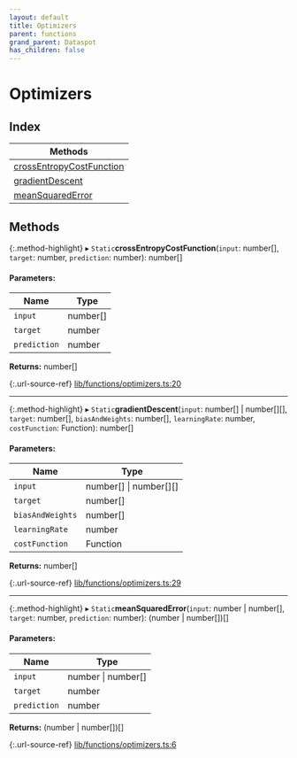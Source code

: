 ```yaml
---
layout: default
title: Optimizers
parent: functions
grand_parent: Dataspot
has_children: false
---
```


# Optimizers

## Index

| Methods |
|-----------|
| [crossEntropyCostFunction](#crossentropycostfunction) |
| [gradientDescent](#gradientdescent) |
| [meanSquaredError](#meansquarederror) |

## Methods

{:.method-highlight}
▸ `Static`**crossEntropyCostFunction**(`input`: number[], `target`: number, `prediction`: number): number[]

#### Parameters:

Name | Type |
------ | ------ |
`input` | number[] |
`target` | number |
`prediction` | number |

**Returns:** number[]

{:.url-source-ref}
[lib/functions/optimizers.ts:20](https://github.com/ascentcore/dataspot/blob/85054f3/lib/functions/optimizers.ts#L20)

___

{:.method-highlight}
▸ `Static`**gradientDescent**(`input`: number[] \| number[][], `target`: number[], `biasAndWeights`: number[], `learningRate`: number, `costFunction`: Function): number[]

#### Parameters:

Name | Type |
------ | ------ |
`input` | number[] \| number[][] |
`target` | number[] |
`biasAndWeights` | number[] |
`learningRate` | number |
`costFunction` | Function |

**Returns:** number[]

{:.url-source-ref}
[lib/functions/optimizers.ts:29](https://github.com/ascentcore/dataspot/blob/85054f3/lib/functions/optimizers.ts#L29)

___

{:.method-highlight}
▸ `Static`**meanSquaredError**(`input`: number \| number[], `target`: number, `prediction`: number): (number \| number[])[]

#### Parameters:

Name | Type |
------ | ------ |
`input` | number \| number[] |
`target` | number |
`prediction` | number |

**Returns:** (number \| number[])[]

{:.url-source-ref}
[lib/functions/optimizers.ts:6](https://github.com/ascentcore/dataspot/blob/85054f3/lib/functions/optimizers.ts#L6)
